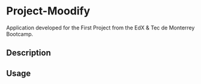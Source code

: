 # Project-Moodify
Application developed for the First Project from the EdX &amp; Tec de Monterrey Bootcamp.

## Description

## Usage



